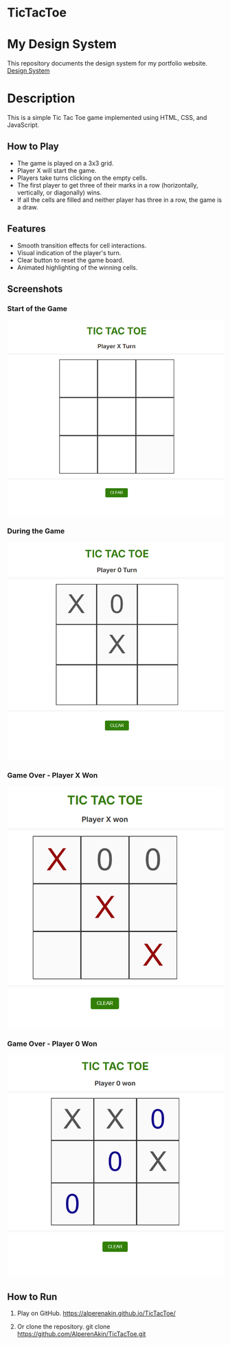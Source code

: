 # TicTacToe

# My Design System
This repository documents the design system for my portfolio website.
[Design System](docs/design_system.md)


# Description

This is a simple Tic Tac Toe game implemented using HTML, CSS, and JavaScript.

## How to Play

- The game is played on a 3x3 grid.
- Player X will start the game.
- Players take turns clicking on the empty cells.
- The first player to get three of their marks in a row (horizontally, vertically, or diagonally) wins.
- If all the cells are filled and neither player has three in a row, the game is a draw.

## Features

- Smooth transition effects for cell interactions.
- Visual indication of the player's turn.
- Clear button to reset the game board.
- Animated highlighting of the winning cells.

## Screenshots

### Start of the Game
![Start of the Game](images/start.png)

### During the Game
![During the Game](images/during.png)

### Game Over - Player X Won
![Player X Won](images/x_won.png)

### Game Over - Player 0 Won
![Player X Won](images/0_won.png)

## How to Run

1. Play on GitHub.
    https://alperenakin.github.io/TicTacToe/

2. Or clone the repository.
   git clone https://github.com/AlperenAkin/TicTacToe.git
